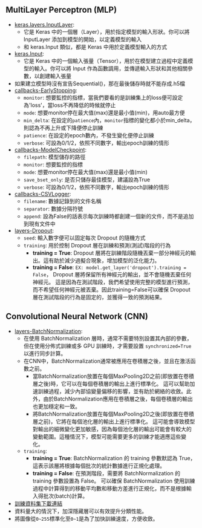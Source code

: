 ## MultiLayer Perceptron (MLP)
- [keras.layers.InputLayer](https://www.tensorflow.org/api_docs/python/tf/keras/layers/InputLayer): 
	- 它是 Keras 中的一個層（Layer），用於指定模型的輸入形狀。你可以將 InputLayer 添加到模型的開始，以定義模型的輸入
	- 和 keras.Input 類似，都是 Keras 中用於定義模型輸入的方式
- [keras.Input](https://www.tensorflow.org/api_docs/python/tf/keras/Input): 
	- 它是 Keras 中的一個輸入張量（Tensor），用於在模型建立過程中定義模型的輸入。你可以將 Input 作為函數調用，並傳遞輸入形狀和其他相關參數，以創建輸入張量
- 如果建立模型時沒有宣告Sequential()，那在最後儲存時就不能存成.h5檔
- [callbacks-EarlyStopping](https://www.tensorflow.org/api_docs/python/tf/keras/callbacks/EarlyStopping):
	- `monitor`: 想要監控的指標，當我們要看的是訓練集上的loss便可設定為'loss'，當loss不再降低的時候就停止
    - `mode`: 想要monitor停在最大值(max)還是最小值(min)，用auto最方便
    - `min_delta`: 在設定的`patience`內，`monitor`指標的變化都小於min_delta，則認為不再上升或下降便停止訓練
    - `patience`: 在設定的epoch數內，不發生變化便停止訓練
    - `verbose`: 可設為0/1/2，依照不同數字，輸出epoch訓練的情形
- [callbacks-ModelCheckpoint](https://www.tensorflow.org/api_docs/python/tf/keras/callbacks/ModelCheckpoint):
	- `filepath`: 模型儲存的路徑
	- `monitor`: 想要監控的指標
    - `mode`: 想要monitor停在最大值(max)還是最小值(min)
	- `save_bset_only`: 是否只儲存最佳模型，建議設為True
    - `verbose`: 可設為0/1/2，依照不同數字，輸出epoch訓練的情形
- [callbacks-CSVLogger](https://www.tensorflow.org/api_docs/python/tf/keras/callbacks/CSVLogger):
	- `filename`: 數據記錄到的文件名稱
	- `separator`: 數據分隔符號
	- `append`: 設為False的話表示每次訓練時都創建一個新的文件，而不是追加到現有文件中
- [layers-Dropout](https://www.tensorflow.org/api_docs/python/tf/keras/layers/Dropout):
	- `seed`: 輸入數字便可以固定每次 Dropout 的隨機方式
	- `training`: 用於控制 Dropout 層在訓練和預測(測試)階段的行為 
		- **training = True**: Dropout 層將在訓練階段隨機丟棄一部分神經元的輸出。這有助於減少過擬合現象，增加模型的泛化能力。
		- **training = False**: `EX: model.get_layer('dropout').training = False`， Dropout 層將保留所有神經元的輸出，並不會隨機丟棄任何神經元。 這是因為在測試階段，我們希望使用完整的模型進行預測，而不希望任何神經元被丟棄。因此training=False可以確保 Dropout 層在測試階段的行為是固定的，並獲得一致的預測結果。
		
## Convolutional Neural Network (CNN)
- [layers-BatchNormalization](https://www.tensorflow.org/api_docs/python/tf/keras/layers/BatchNormalization):
	- 在使用 BatchNormalization 層時，通常不需要特別設置其內部的參數，但在使用分佈式訓練或多 GPU 訓練時，才需要設置 `synchronized=True` 以進行同步計算。
	- 在CNN中，BatchNormalization通常被應用在卷積層之後，並且在激活函數之前。
		- 當BatchNormalization放置在每個MaxPooling2D之前(即放置在卷積層之後)時，它可以在每個卷積層的輸出上進行標準化。 這可以幫助加速訓練過程，減少內部協變量偏移的影響，並有助於網絡的收斂。此外，由於BatchNormalization應用在卷積層之後，每個卷積層的輸出也更加穩定和一致。
		- 將BatchNormalization放置在每個MaxPooling2D之後(即放置在卷積層之前)，它將在每個池化層的輸出上進行標準化。 這可能會導致模型對輸出的細微變化更加敏感，因為每個池化層的輸出可能會有較大的變動範圍。這種情況下，模型可能需要更多的訓練才能適應這些變化。
	- `training`: 
		- **training = True**: BatchNormalization 的 training 參數默認為 True，這表示該層將根據每個批次的統計數據進行正規化處理。
		- **training = False**: 在預測階段，需要將 BatchNormalization 的 training 參數設置為 False。 可以確保 BatchNormalization 使用訓練過程中計算得到的移動平均數和移動方差進行正規化，而不是根據輸入得批次(batch)計算。
- [訓練資料集下載連結](https://www.kaggle.com/c/dogs-vs-cats/data) 
- 資料量大的情況下，加深隱藏層可以有效提升分類性能。
- 將圖像從`0~255`標準化至`0~1`是為了加快訓練速度，方便收斂。